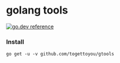 # golang tools

[![go.dev reference](https://img.shields.io/badge/go.dev-reference-007d9c?logo=go&logoColor=white&style=flat-square)](https://pkg.go.dev/github.com/togettoyou/gtools)

### Install

```
go get -u -v github.com/togettoyou/gtools
```
